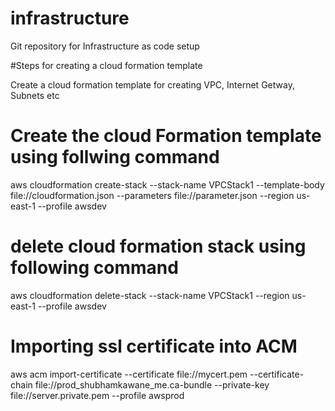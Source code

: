 # infrastructure
Git repository for Infrastructure as code setup

#Steps for creating a cloud formation template

Create a cloud formation template for creating VPC, Internet Getway, Subnets etc

# Create the cloud Formation template using follwing command

aws cloudformation create-stack --stack-name VPCStack1 --template-body file://cloudformation.json --parameters file://parameter.json --region us-east-1 --profile awsdev

# delete cloud formation stack using following command

aws cloudformation delete-stack --stack-name VPCStack1 --region us-east-1 --profile awsdev

# Importing ssl certificate into ACM
aws acm import-certificate --certificate file://mycert.pem --certificate-chain file://prod_shubhamkawane_me.ca-bundle --private-key file://server.private.pem --profile awsprod


